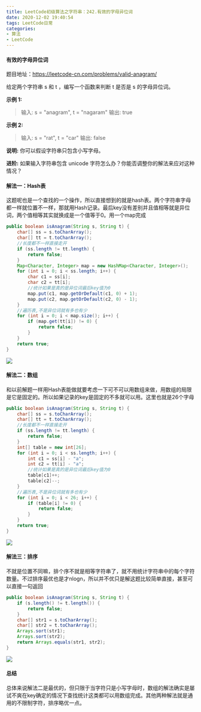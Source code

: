 ```yaml
---
title: LeetCode初级算法之字符串：242.有效的字母异位词
date: 2020-12-02 19:40:54
tags: LeetCode日常
categories: 
- 算法
- LeetCode
---
```


#### 有效的字母异位词

题目地址：https://leetcode-cn.com/problems/valid-anagram/

给定两个字符串 s 和 t ，编写一个函数来判断 t 是否是 s 的字母异位词。<!--more-->

**示例 1:**

> 输入: s = "anagram", t = "nagaram"
> 输出: true

**示例 2:**

> 输入: s = "rat", t = "car"
> 输出: false

**说明:**
你可以假设字符串只包含小写字母。

**进阶:**
如果输入字符串包含 unicode 字符怎么办？你能否调整你的解法来应对这种情况？



#### 解法一：Hash表

这题呢也是一个查找的一个操作，所以直接想到的就是hash表。两个字符串字母都一样就位置不一样，那就用Hash记录。最后key没有差别并且值相等就是异位词，两个值相等其实就换成是一个值等于0。用一个map完成

```java
public boolean isAnagram(String s, String t) {
	char[] ss = s.toCharArray();
	char[] tt = t.toCharArray();
	//长度都不一样直接走开
    if (ss.length != tt.length) {
        return false;
    }
    Map<Character, Integer> map = new HashMap<Character, Integer>();
    for (int i = 0; i < ss.length; i++) {
        char c1 = ss[i];
        char c2 = tt[i];
        //统计如果是真的是异位词最后key值为0
        map.put(c1, map.getOrDefault(c1, 0) + 1);
        map.put(c2, map.getOrDefault(c2, 0) - 1);
    }
    //遍历表,不是异位词就有多也有少
    for (int i = 0; i < map.size(); i++) {
        if (map.get(tt[i]) != 0) {
            return false;
        }
    }
    return true;
}
```

![](https://gitee-blogimage.oss-cn-beijing.aliyuncs.com/blogImage/%E6%9C%89%E6%95%88%E7%9A%84%E5%AD%97%E6%AF%8D%E5%BC%82%E4%BD%8D%E8%AF%8D/1.png)

#### 解法二：数组

和以前解题一样用Hash表能做就要考虑一下可不可以用数组来做，用数组的局限是它是固定的。所以如果记录的key是固定的不多就可以用。这里也就是26个字母

```java
public boolean isAnagram(String s, String t) {
	char[] ss = s.toCharArray();
	char[] tt = t.toCharArray();
	//长度都不一样直接走开
    if (ss.length != tt.length) {
        return false;
    }
    int[] table = new int[26];
    for (int i = 0; i < ss.length; i++) {
        int c1 = ss[i] - "a";
        int c2 = tt[i] - "a";
        //统计如果是真的是异位词最后key值为0
        table[c1]++;
        table[c2]--;
    }
    //遍历表,不是异位词就有多也有少
    for (int i = 0; i < 26; i++) {
        if (table[i] != 0) {
            return false;
        }
    }
    return true;
}
```

![](https://gitee-blogimage.oss-cn-beijing.aliyuncs.com/blogImage/%E6%9C%89%E6%95%88%E7%9A%84%E5%AD%97%E6%AF%8D%E5%BC%82%E4%BD%8D%E8%AF%8D/2.png)



#### 解法三：排序

不就是位置不同嘛，排个序不就是相等字符串了，就不用统计字符串中的每个字符数量。不过排序最优也是才nlogn，所以并不优只是解这题比较简单直接，甚至可以直接一句返回

```java
public boolean isAnagram(String s, String t) {
	if (s.length() != t.length()) {
        return false;
    }
    char[] str1 = s.toCharArray();
    char[] str2 = t.toCharArray();
    Arrays.sort(str1);
    Arrays.sort(str2);
    return Arrays.equals(str1, str2);
}
```

![](https://gitee-blogimage.oss-cn-beijing.aliyuncs.com/blogImage/%E6%9C%89%E6%95%88%E7%9A%84%E5%AD%97%E6%AF%8D%E5%BC%82%E4%BD%8D%E8%AF%8D/3.png)

#### 总结

总体来说解法二是最优的，但只限于当字符只是小写字母时，数组的解法确实是屡试不爽在key确定的情况下查找统计这类都可以用数组完成。其他两种解法就是通用的不限制字符，排序略优一点。